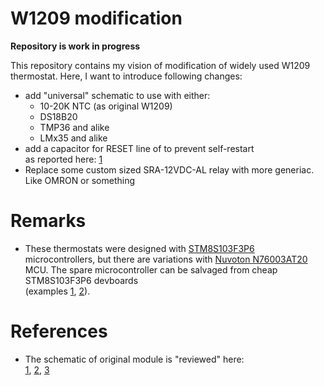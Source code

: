 # W1209 modification

**Repository is work in progress**

This repository contains my vision of modification of widely used W1209 thermostat.
Here, I want to introduce following changes:
- add "universal" schematic to use with either:
  - 10-20K NTC (as original W1209)
  - DS18B20
  - TMP36 and alike
  - LMx35 and alike
- add a capacitor for RESET line of to prevent self-restart\
  as reported here: [1](https://sampawno.ru/viewtopic.php?f=120&t=13251)
- Replace some custom sized SRA-12VDC-AL relay with more generiac. Like OMRON or something


# Remarks
- These thermostats were designed with [STM8S103F3P6](https://www.st.com/resource/en/datasheet/stm8s103f2.pdf) microcontrollers, but there are variations with [Nuvoton N76003AT20](https://direct.nuvoton.com/en/n76e003at20) MCU. The spare microcontroller can be salvaged from cheap STM8S103F3P6 devboards \
  (examples [1](https://vivonomicon.com/2018/07/15/the-w1209-a-sometimes-stm8-based-digital-thermostat/), [2](https://www.youtube.com/watch?v=e2FIBK9F2Js)).

# References
- The schematic of original module is "reviewed" here: \
  [1](https://chinese-electronics-products-tested.blogspot.com/p/w1209-temperature-controller-tested.html),
  [2](http://www.mastervintik.ru/obzor-tsifrovogo-modulya-termoregulyatora-w1209/),
  [3](https://tenbaht.github.io/sduino/hardware/w1209-thermostat/)
